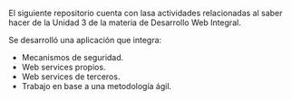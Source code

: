 El siguiente repositorio cuenta con lasa actividades relacionadas al saber hacer de la Unidad 3 de la materia de Desarrollo Web Integral.

Se desarrolló una aplicación que integra:

+ Mecanismos de seguridad.
+ Web services propios.
+ Web services de terceros.
+ Trabajo en base a una metodología ágil.

  
